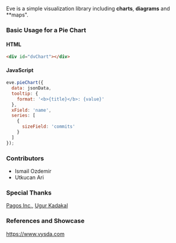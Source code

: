 Eve is a simple visualization library including **charts**, **diagrams** and **maps".

### Basic Usage for a Pie Chart

#### HTML
```html
<div id="dvChart"></div>
```
#### JavaScript
```javascript
eve.pieChart({
  data: jsonData,
  tooltip: {
    format: '<b>{title}</b>: {value}'
  },
  xField: 'name',
  series: [
    {
      sizeField: 'commits'
    }
  ]
});
```
### Contributors
- Ismail Ozdemir
- Utkucan Ari

### Special Thanks
[Pagos Inc.,](http://www.pagos.com)
[Ugur Kadakal](https://github.com/ukadakal)

### References and Showcase
https://www.vysda.com
